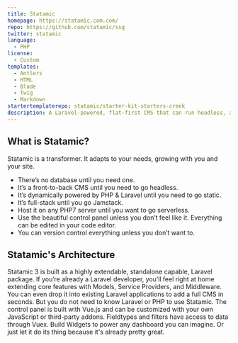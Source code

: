 ```yaml
---
title: Statamic
homepage: https://statamic.com.com/
repo: https://github.com/statamic/ssg
twitter: statamic
language:
  - PHP
license:
  - Custom
templates:
  - Antlers
  - HTML
  - Blade
  - Twig
  - Markdown
startertemplaterepo: statamic/starter-kit-starters-creek
description: A Laravel-powered, flat-first CMS that can run headless, as a full PHP stack, or generate and deploy static sites.
---
```


## What is Statamic?

Statamic is a transformer. It adapts to your needs, growing with you and your site.

- There’s no database until you need one.
- It’s a front-to-back CMS until you need to go headless.
- It’s dynamically powered by PHP & Laravel until you need to go static.
- It’s full-stack until you go Jamstack.
- Host it on any PHP7 server until you want to go serverless.
- Use the beautiful control panel unless you don’t feel like it. Everything can be edited in your code editor.
- You can version control everything unless you don’t want to.

## Statamic's Architecture

Statamic 3 is built as a highly extendable, standalone capable, Laravel package. If you’re already a Laravel developer, you’ll feel right at home extending core features with Models, Service Providers, and Middleware. You can even drop it into existing Laravel applications to add a full CMS in seconds. But you do not need to know Laravel or PHP to use Statamic.
The control panel is built with Vue.js and can be customized with your own JavaScript or third-party addons. Fieldtypes and filters have access to data through Vuex. Build Widgets to power any dashboard you can imagine. Or just let it do its thing because it's already pretty great.
